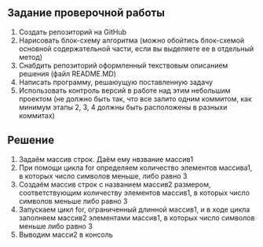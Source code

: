 ## Задание проверочной работы

1. Создать репозиторий на GitHub
2. Нарисовать блок-схему алгоритма (можно обойтись блок-схемой основной содержательной части, если вы выделяете ее в отдельный метод)
3. Снабдить репозиторий оформленный текствовым описанием решения (файл README.MD)
4. Написать программу, решаюущую поставленную задачу
5. Использовать контроль версий в работе над этим небольшим проектом (не должно быть так, что все залито одним коммитом, как минимум этапы 2, 3, 4 должны быть расположены в разныхи коммитах)

## Решение
1. Задаём массив строк. Даём ему нвзвание массив1
2. При помощи цикла for определяем количество элементов массива1, в которых число символов меньше, либо равно 3
3. Создаём массив строк с названием массив2 размером, соответствующим количеству элементов массив1, в которых число символов меньше либо равно 3
4. Запускаем цикл for, ограниченный длинной массив1, и в ходе цикла заполняем массив2 элементами массив1, в которых число символов меньше либо равно 3
5. Выводим масси2 в консоль
